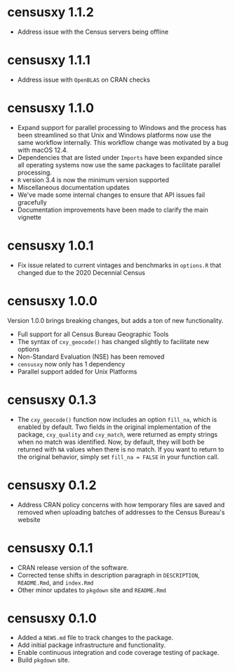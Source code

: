 # censusxy 1.1.2

* Address issue with the Census servers being offline

# censusxy 1.1.1

* Address issue with `OpenBLAS` on CRAN checks

# censusxy 1.1.0

* Expand support for parallel processing to Windows and the process has been streamlined so that Unix and Windows platforms now use the same workflow internally. This workflow change was motivated by a bug with macOS 12.4.
* Dependencies that are listed under `Imports` have been expanded since all operating systems now use the same packages to facilitate parallel processing.
* `R` version 3.4 is now the minimum version supported
* Miscellaneous documentation updates
* We've made some internal changes to ensure that API issues fail gracefully 
* Documentation improvements have been made to clarify the main vignette

# censusxy 1.0.1

* Fix issue related to current vintages and benchmarks in `options.R` that changed due to the 2020 Decennial Census

# censusxy 1.0.0

Version 1.0.0 brings breaking changes, but adds a ton of new functionality. 
* Full support for all Census Bureau Geographic Tools
* The syntax of `cxy_geocode()` has changed slightly to facilitate new options
* Non-Standard Evaluation (NSE) has been removed
* `censusxy` now only has 1 dependency
* Parallel support added for Unix Platforms

# censusxy 0.1.3

* The `cxy_geocode()` function now includes an option `fill_na`, which is enabled by default. Two fields in the original implementation of the package, `cxy_quality` and `cxy_match`, were returned as empty strings when no match was identified. Now, by default, they will both be returned with `NA` values when there is no match. If you want to return to the original behavior, simply set `fill_na = FALSE` in your function call.

# censusxy 0.1.2

* Address CRAN policy concerns with how temporary files are saved and removed when uploading batches of addresses to the Census Bureau's website

# censusxy 0.1.1

* CRAN release version of the software.
* Corrected tense shifts in description paragraph in `DESCRIPTION`, `README.Rmd`, and `index.Rmd`
* Other minor updates to `pkgdown` site and `README.Rmd`

# censusxy 0.1.0

* Added a `NEWS.md` file to track changes to the package.
* Add initial package infrastructure and functionality.
* Enable continuous integration and code coverage testing of package.
* Build `pkgdown` site.
